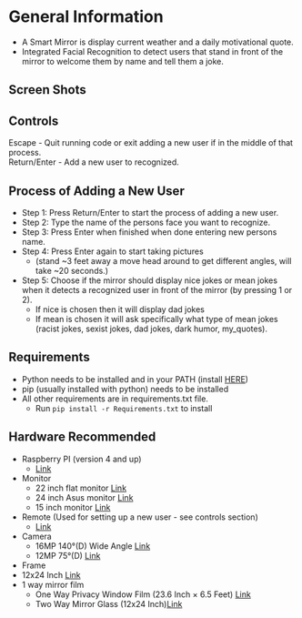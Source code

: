 # General Information
- A Smart Mirror is display current weather and a daily motivational quote.
- Integrated Facial Recognition to detect users that stand in front of the mirror to welcome them by name and tell them a joke.


## Screen Shots



## Controls
Escape - Quit running code or exit adding a new user if in the middle of that process.<br />
Return/Enter - Add a new user to recognized.<br />


## Process of Adding a New User
- Step 1: Press Return/Enter to start the process of adding a new user.<br />
- Step 2: Type the name of the persons face you want to recognize.<br />
- Step 3: Press Enter when finished when done entering new persons name.<br />
- Step 4: Press Enter again to start taking pictures
  - (stand ~3 feet away a move head around to get different angles, will take ~20 seconds.)<br />
- Step 5: Choose if the mirror should display nice jokes or mean jokes when it detects a recognized user in front of the mirror (by pressing 1 or 2).<br />
  - If nice is chosen then it will display dad jokes
  - If mean is chosen it will ask specifically what type of mean jokes (racist jokes, sexist jokes, dad jokes, dark humor, my_quotes).<br />

## Requirements
- Python needs to be installed and in your PATH (install [HERE](https://www.python.org/downloads/))<br />
- pip (usually installed with python) needs to be installed <br />
- All other requirements are in requirements.txt file.
  - Run ```pip install -r Requirements.txt``` to install

## Hardware Recommended
- Raspberry PI (version 4 and up)
    - [Link](https://www.amazon.com/Raspberry-Pi-Quad-core-Cortex-A76-Processor/dp/B0CTQ3BQLS/ref=sxin_16_pa_sp_search_thematic_sspa?content-id=amzn1.sym.76d54fcc-2362-404d-ab9b-b0653e2b2239%3Aamzn1.sym.76d54fcc-2362-404d-ab9b-b0653e2b2239&crid=2W4WOFMA7GQFC&cv_ct_cx=raspberry%2Bpi%2B5&dib=eyJ2IjoiMSJ9.9Y9spcqJNnOBeHLQWNTS41xuiL-91jGxokGdWfYaXkN26OVp-gUsmv2kqlxliXXA.-RF009atOtVOBvjkGi-tAig15vDCYjL13yHoA8iGsX0&dib_tag=se&keywords=raspberry%2Bpi%2B5&pd_rd_i=B0CTQ3BQLS&pd_rd_r=a22d1f2f-599f-4cb8-8e5d-9832619347b6&pd_rd_w=go2DS&pd_rd_wg=aZn7Y&pf_rd_p=76d54fcc-2362-404d-ab9b-b0653e2b2239&pf_rd_r=FEB2SVV839B11Z6QKJBH&qid=1731383117&s=electronics&sbo=RZvfv%2F%2FHxDF%2BO5021pAnSA%3D%3D&sprefix=ras%2Celectronics%2C190&sr=1-1-6024b2a3-78e4-4fed-8fed-e1613be3bcce-spons&sp_csd=d2lkZ2V0TmFtZT1zcF9zZWFyY2hfdGhlbWF0aWM&th=1)<br />
- Monitor 
    - 22 inch flat monitor [Link](https://www.amazon.com/dp/B0D17P8N28?ref=ppx_yo2ov_dt_b_fed_asin_title)<br />
    - 24 inch Asus monitor [Link](https://www.amazon.com/ASUS-VA24DQ-Adaptive-Sync-DisplayPort-Frameless/dp/B08C5MGFXQ/ref=sr_1_3?crid=3S3T4WEGS9F80&dib=eyJ2IjoiMSJ9.rmF77kGZWbFRIylLifYcthss5lyAUm4EJ3MCJ40pqPqk6E_p4qgSiCnLo3AtyHk0jlxasr3d1r7SRelS4QjWUlJ8WoVcpdJ8JIkxzzURDpKruZxWRjl2bgEddP3chNo-kYixRihIxsh7RNkkfIIuqltU9GVN0nA6SqcF4MWjIJIWxBeebZn1awc6QkvL0lgoY7ORZlWmoiBAFy58rvyO2zj6JnsciaG1HeKXFcKam3c.L37ENfD17MKaFgnxtCRUxVbtX79lT4SiDcT7y2hxc2w&dib_tag=se&keywords=asus+monitor&qid=1748050481&sprefix=asus+monitor%2Caps%2C202&sr=8-3&ufe=app_do%3Aamzn1.fos.9fe8cbfa-bf43-43d1-a707-3f4e65a4b666)
    - 15 inch monitor [Link](https://www.amazon.com/Portable-Ultra-Slim-External-Kickstand-Extender/dp/B0D8JXY8V3/ref=sr_1_1_sspa?crid=IXV836AAVTQY&dib=eyJ2IjoiMSJ9.JFwG8BAM9jkKSm3OAh4xtDYnh0VGDF3iuVvD2ln-HAvVOuW69xYNAH5kzbNq8sVzDK1D9IY5ceWZ-C0EX6IEkSRt8KxpAunjMeQ1XkfiD_zJF_Op2FScahvVyb7t43xlh5HS9T_ujfUZL-NmmMDqGHYFOEsPuZlkTO3SXRK3W1-kjzRWKU3O9FPoVypirbHmYjc_UcHbGqa0_bxOFUF_a1SV5TlbSs0jRIMzGs7JeL0.jqQ152DrfcMx0DyA7sv6mx2l9on_qiKtzkIPrQmWwRQ&dib_tag=se&keywords=ailrinni%2Bportable%2Bmonitor%2B-%2B15.6%2Binch%2Bfull%2Bhd%2B1080p%2Bips&qid=1748048739&sprefix=%2Caps%2C188&sr=8-1-spons&sp_csd=d2lkZ2V0TmFtZT1zcF9hdGY&th=1)<br />
- Remote (Used for setting up a new user - see controls section)
  - [Link](https://www.amazon.com/dp/B06XHF7DNQ?ref=ppx_yo2ov_dt_b_fed_asin_title)
- Camera
  - 16MP 140°(D) Wide Angle [Link](https://www.amazon.com/dp/B0C53BBMLG?ref=ppx_yo2ov_dt_b_fed_asin_title)
  - 12MP 75°(D) [Link](https://www.amazon.com/Arducam-Raspberry-Camera-Autofocus-15-22pin/dp/B0C9PYCV9S/ref=sr_1_4?crid=3LQSJWLQFI6VP&dib=eyJ2IjoiMSJ9.nVioKbJExmOr6PQeUJNNEmOIA-WDzlNCBgMD4-plbUcfcf2FGhOhPVFD9qMxVMO6n7_-IEqRd8vhMhduNrgMav76LjeNNkYRnNg7AnH4jLM1zs7LSUi2-WkSL4syK4YMYlmv51JL7HWtD-IgylAPlHFU31eluab25HpcAW0WH5__cHawzH6S0GICh11QZFUeWb2Gwz7khv7LYm4WiRbl-YgBoZwxbwrNsWwbEmyuh1TgdpcNXguBkPip81nkCygonurM4KSjm9gF8iAdbd4spfgwzZTsyL8TRdiR_YF7cpc.tnGXbQ1zzdEkOJFB47REryIjvvtCPmkmzhtBD8GmfH8&dib_tag=se&keywords=raspberry+pi+camera&qid=1758252696&s=electronics&sprefix=raspberry+pi+camera%2Celectronics%2C143&sr=1-4)
- Frame
 - 12x24 Inch [Link](https://www.amazon.com/gp/product/B0BQ3GD1MS/ref=ox_sc_act_title_3?smid=A1ECBKN4LYQED2&psc=1)
- 1 way mirror film
  - One Way Privacy Window Film (23.6 Inch × 6.5 Feet) [Link](https://www.amazon.com/gp/product/B0BD58FSTQ/ref=ox_sc_saved_title_4?smid=A1A5ZZPUKJRFVY&th=1)
  - Two Way Mirror Glass (12x24 Inch)[Link](https://www.amazon.com/gp/product/B0DWWL2TTT/ref=ox_sc_act_title_4?smid=A1QBRUMVXLEEBK&th=1)
    
